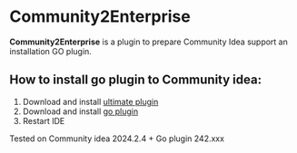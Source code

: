 # Community2Enterprise

<!-- Plugin description -->
**Community2Enterprise** is a plugin to prepare Community Idea support an installation GO plugin.

[gh:template]: https://docs.github.com/en/repositories/creating-and-managing-repositories/creating-a-repository-from-a-template
<!-- Plugin description end -->

## How to install go plugin to Community idea:

1. Download and install [ultimate plugin](https://github.com/01epa/Community2Enterprise/releases)
2. Download and install [go plugin](https://plugins.jetbrains.com/plugin/9568-go/versions#tabs)
3. Restart IDE

Tested on Community idea 2024.2.4 + Go plugin 242.xxx